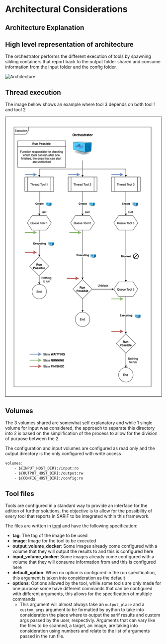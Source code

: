 # Architectural Considerations

## Architecture Explanation

## High level representation of architecture

The orchestrator performs the different execution of tools by spawning sibling containers that report back to the output folder shared and consume information from the input folder and the config folder.

![Architecture](../images/Orchestrator_Resource_Sharing.png?raw=True "Architecture")

## Thread execution

The image bellow shows an example where tool 3 depends on both tool 1 and tool 2

![Thread Execution](../images/Thread_Explanation.png?raw=True "Threads example")

## Volumes

The 3 volumes shared are somewhat self explanatory and while 1 single volume for input was considered, the approach to separate this directory into 2 is based on the simplification of the process to allow for the division of purpose between the 2.

The configuration and input volumes are configured as read only and the output directory is the only configured with write access

```
volumes:
    - ${INPUT_HOST_DIR}:/input:ro
    - ${OUTPUT_HOST_DIR}:/output:rw
    - ${CONFIG_HOST_DIR}:/config:ro
```

## Tool files

Tools are configured in a standard way to provide an interface for the adition of further solutions, the objective is to allow for the possibility of every tool that reports in SARIF to be integrated within this framework.

The files are written in [toml](https://toml.io/en/) and have the following specification:

- **tag**: The tag of the image to be used
- **image**: Image for the tool to be executed
- **output_volume_docker**: Some images already come configured with a volume that they will output the results to and this is configured here
- **input_volume_docker**: Some images already come configured with a volume that they will consume information from and this is configured here
- **default_option**: When no option is configured in the run specification, this argument is taken into consideration as the default
- **options**: Options allowed by the tool, while some tools are only made for one purpose some have different commands that can be configured with different arguments, this allows for the specification of multiple commands
  - This argument will almost always take an `output_place` and a `custom_args` argument to be formatted by python to take into consideration the place where to output the sarif results and custom args passed by the user, respectivly. Arguments that can vary like the files to be scanned, a target, an image, are taking into consideration using numbers and relate to the list of arguments passed in the run file.


